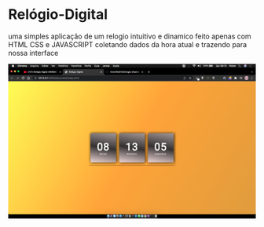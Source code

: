 # Relógio-Digital 
<p>uma simples aplicação de um relogio intuitivo e dinamico feito apenas com HTML CSS e JAVASCRIPT coletando dados da hora atual e trazendo para nossa interface</p>
<img src="https://github.com/VictorWeb123/VictorWeb123/blob/main/images/relogio-digital/relogio.png">
